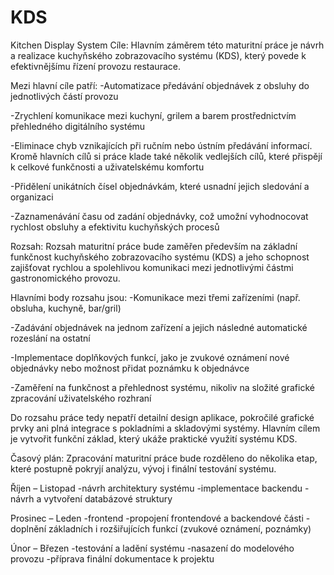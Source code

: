 # KDS
Kitchen Display System
Cíle:
Hlavním záměrem této maturitní práce je návrh a realizace kuchyňského zobrazovacího systému (KDS), který povede k efektivnějšímu řízení provozu restaurace. 

Mezi hlavní cíle patří:
-Automatizace předávání objednávek z obsluhy do jednotlivých částí provozu

-Zrychlení komunikace mezi kuchyní, grilem a barem prostřednictvím přehledného digitálního systému

-Eliminace chyb vznikajících při ručním nebo ústním předávání informací.
Kromě hlavních cílů si práce klade také několik vedlejších cílů, které přispějí k celkové funkčnosti a uživatelskému komfortu

-Přidělení unikátních čísel objednávkám, které usnadní jejich sledování a organizaci

-Zaznamenávání času od zadání objednávky, což umožní vyhodnocovat rychlost obsluhy a efektivitu kuchyňských procesů

Rozsah:
Rozsah maturitní práce bude zaměřen především na základní funkčnost kuchyňského zobrazovacího systému (KDS) a jeho schopnost zajišťovat rychlou a spolehlivou komunikaci mezi jednotlivými částmi gastronomického provozu.

Hlavními body rozsahu jsou:
-Komunikace mezi třemi zařízeními (např. obsluha, kuchyně, bar/gril)

-Zadávání objednávek na jednom zařízení a jejich následné automatické rozeslání na ostatní

-Implementace doplňkových funkcí, jako je zvukové oznámení nové objednávky nebo možnost přidat poznámku k objednávce

-Zaměření na funkčnost a přehlednost systému, nikoliv na složité grafické zpracování uživatelského rozhraní

Do rozsahu práce tedy nepatří detailní design aplikace, pokročilé grafické prvky ani plná integrace s pokladními a skladovými systémy. Hlavním cílem je vytvořit funkční základ, který ukáže praktické využití systému KDS.

Časový plán:
Zpracování maturitní práce bude rozděleno do několika etap, které postupně pokryjí analýzu, vývoj i finální testování systému.

Říjen – Listopad
-návrh architektury systému
-implementace backendu
-návrh a vytvoření databázové struktury

Prosinec – Leden
-frontend
-propojení frontendové a backendové části
-doplnění základních i rozšiřujících funkcí (zvukové oznámení, poznámky)

Únor – Březen
-testování a ladění systému
-nasazení do modelového provozu
-příprava finální dokumentace k projektu

